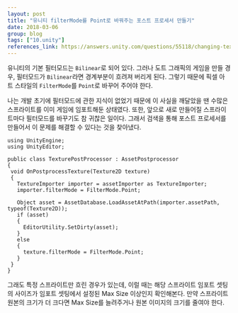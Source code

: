 ```yaml
---
layout: post
title: "유니티 filterMode를 Point로 바꿔주는 포스트 프로세서 만들기"
date: 2018-03-06
group: blog
tags: ["10.unity"]
references_link: https://answers.unity.com/questions/55118/changing-texture-import-default-settings.html
---
```


유니티의 기본 필터모드는 `Bilinear`로 되어 있다.
그러나 도트 그래픽의 게임을 만들 경우, 필터모드가 `Bilinear`라면 경계부분이 흐려져 버리게 된다.
그렇기 때문에 픽셀 아트 스타일의 `FilterMode`를 `Point`로 바꾸어 주어야 한다.

나는 개발 초기에 필터모드에 관한 지식이 없었기 때문에 이 사실을 깨달았을 땐 수많은 스프라이트를 이미 게임에 임포트해둔 상태였다.
또한, 앞으로 새로 만들어질 스프라이트마다 필터모드를 바꾸기도 참 귀찮은 일이다.
그래서 검색을 통해 포스트 프로세서를 만들어서 이 문제를 해결할 수 있다는 것을 찾아냈다.

~~~~
using UnityEngine;
using UnityEditor;

public class TexturePostProcessor : AssetPostprocessor
{
 void OnPostprocessTexture(Texture2D texture)
 {
   TextureImporter importer = assetImporter as TextureImporter;
   importer.filterMode = FilterMode.Point;

   Object asset = AssetDatabase.LoadAssetAtPath(importer.assetPath, typeof(Texture2D));
   if (asset)
   {
     EditorUtility.SetDirty(asset);
   }
   else
   {
     texture.filterMode = FilterMode.Point;
   }
 }
}
~~~~

그래도 특정 스프라이트만 흐린 경우가 있는데, 이럴 때는 해당 스프라이트 임포트 셋팅의 사이즈가 임포트 셋팅에서 설정된 Max Size 이상인지 확인해본다.
만약 스프라이트 원본의 크기가 더 크다면 Max Size를 늘려주거나 원본 이미지의 크기를 줄여야 한다.

